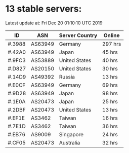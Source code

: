 # 13 stable servers:

Latest update at: Fri Dec 20 01:10:10 UTC 2019

| ID | ASN | Server Country | Online |
| -- | --- | -------------- | ------ |
| #.3988 | AS63949 | Germany | 297 hrs |
| #.42A0 | AS63949 | Japan | 45 hrs |
| #.9FC3 | AS53889 | United States | 40 hrs |
| #.D827 | AS20150 | United States | 30 hrs |
| #.14D9 | AS49392 | Russia | 13 hrs |
| #.E0CF | AS63949 | Germany | 69 hrs |
| #.9D28 | AS63949 | Japan | 98 hrs |
| #.1E0A | AS20473 | Japan | 25 hrs |
| #.2DBF | AS20473 | United States | 13 hrs |
| #.EF1E | AS3462 | Taiwan | 16 hrs |
| #.7E1D | AS3462 | Taiwan | 36 hrs |
| #.EB76 | AS9009 | Singapore | 24 hrs |
| #.CF05 | AS20473 | Australia | 32 hrs |


